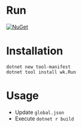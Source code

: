 # Run

[![NuGet](https://img.shields.io/nuget/v/wk.Run.svg)](https://www.nuget.org/packages/wk.Run)

# Installation

```
dotnet new tool-manifest
dotnet tool install wk.Run
```

# Usage

- Update `global.json`
- Execute `dotnet r build`